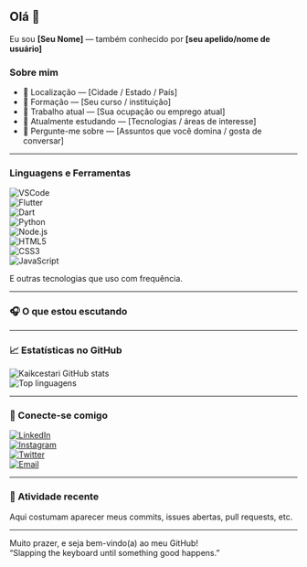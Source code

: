 ## Olá 👋  
Eu sou **[Seu Nome]** — também conhecido por **[seu apelido/nome de usuário]**

### Sobre mim  
- 📍 Localização — [Cidade / Estado / País]  
- 💼 Formação — [Seu curso / instituição]  
- 🧰 Trabalho atual — [Sua ocupação ou emprego atual]  
- 🌱 Atualmente estudando — [Tecnologias / áreas de interesse]  
- 💬 Pergunte-me sobre — [Assuntos que você domina / gosta de conversar]

---

### Linguagens e Ferramentas  

![VSCode](https://img.shields.io/badge/VSCode-007ACC?style=flat&logo=visual-studio-code&logoColor=white)  
![Flutter](https://img.shields.io/badge/Flutter-02569B?style=flat&logo=flutter&logoColor=white)  
![Dart](https://img.shields.io/badge/Dart-0175C2?style=flat&logo=dart&logoColor=white)  
![Python](https://img.shields.io/badge/Python-3776AB?style=flat&logo=python&logoColor=white)  
![Node.js](https://img.shields.io/badge/Node.js-339933?style=flat&logo=node-dot-js&logoColor=white)  
![HTML5](https://img.shields.io/badge/HTML5-E34F26?style=flat&logo=html5&logoColor=white)  
![CSS3](https://img.shields.io/badge/CSS3-1572B6?style=flat&logo=css3&logoColor=white)  
![JavaScript](https://img.shields.io/badge/JavaScript-F7DF1E?style=flat&logo=javascript&logoColor=black)  

E outras tecnologias que uso com frequência.

---

### 🎧 O que estou escutando  
<!-- Pode inserir widget do Spotify ou outra plataforma -->

---

### 📈 Estatísticas no GitHub  
![Kaikcestari GitHub stats](https://github-readme-stats.vercel.app/api?username=Kaikcestari&show_icons=true&theme=radical&count_private=true)  
![Top linguagens](https://github-readme-stats.vercel.app/api/top-langs/?username=Kaikcestari&layout=compact&theme=radical&count_private=true)    

---

### 🔗 Conecte-se comigo  
[![LinkedIn](https://img.shields.io/badge/LinkedIn-0A66C2?style=flat&logo=linkedin&logoColor=white)](https://www.linkedin.com/in/SEU_LINKEDIN)  
[![Instagram](https://img.shields.io/badge/Instagram-E4405F?style=flat&logo=instagram&logoColor=white)](https://www.instagram.com/SEU_INSTAGRAM)  
[![Twitter](https://img.shields.io/badge/Twitter-1DA1F2?style=flat&logo=twitter&logoColor=white)](https://twitter.com/SEU_TWITTER)  
[![Email](https://img.shields.io/badge/Email-D14836?style=flat&logo=gmail&logoColor=white)](mailto:SEU_EMAIL)  

---

### 📝 Atividade recente  
Aqui costumam aparecer meus commits, issues abertas, pull requests, etc.

---

Muito prazer, e seja bem-vindo(a) ao meu GitHub!  
“Slapping the keyboard until something good happens.”  
